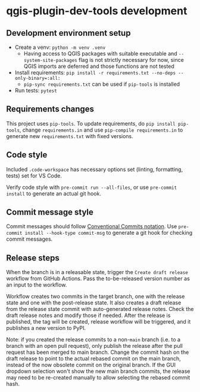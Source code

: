 # qgis-plugin-dev-tools development

## Development environment setup

- Create a venv: `python -m venv .venv`
  - Having access to QGIS packages with suitable executable and `--system-site-packages` flag is not strictly necessary for now, since QGIS imports are deferred and those functions are not tested
- Install requirements: `pip install -r requirements.txt --no-deps --only-binary=:all:`
  - `pip-sync requirements.txt` can be used if `pip-tools` is installed
- Run tests: `pytest`

## Requirements changes

This project uses `pip-tools`. To update requirements, do `pip install pip-tools`, change `requirements.in` and use `pip-compile requirements.in` to generate new `requirements.txt` with fixed versions.

## Code style

Included `.code-workspace` has necessary options set (linting, formatting, tests) set for VS Code.

Verify code style with `pre-commit run --all-files`, or use `pre-commit install` to generate an actual git hook.

## Commit message style

Commit messages should follow [Conventional Commits notation](https://www.conventionalcommits.org/en/v1.0.0/#summary). Use `pre-commit install --hook-type commit-msg` to generate a git hook for checking commit messages.

## Release steps

When the branch is in a releasable state, trigger the `Create draft release` workflow from GitHub Actions. Pass the to-be-released version number as an input to the workflow.

Workflow creates two commits in the target branch, one with the release state and one with the post-release state. It also creates a draft release from the release state commit with auto-generated release notes. Check the draft release notes and modify those if needed. After the release is published, the tag will be created, release workflow will be triggered, and it publishes a new version to PyPI.

Note: if you created the release commits to a non-`main` branch (i.e. to a branch with an open pull request), only publish the release after the pull request has been merged to main branch. Change the commit hash on the draft release to point to the actual rebased commit on the main branch, instead of the now obsolete commit on the original branch. If the GUI dropdown selection won't show the new main branch commits, the release may need to be re-created manually to allow selecting the rebased commit hash.
